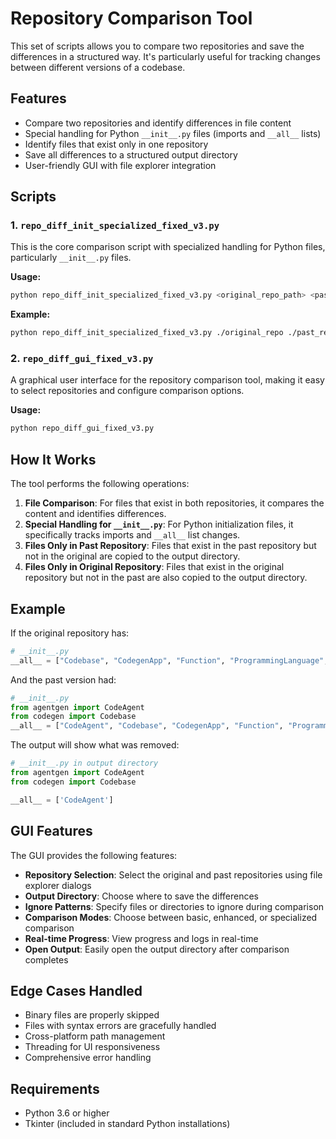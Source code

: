 # Repository Comparison Tool

This set of scripts allows you to compare two repositories and save the differences in a structured way. It's particularly useful for tracking changes between different versions of a codebase.

## Features

- Compare two repositories and identify differences in file content
- Special handling for Python `__init__.py` files (imports and `__all__` lists)
- Identify files that exist only in one repository
- Save all differences to a structured output directory
- User-friendly GUI with file explorer integration

## Scripts

### 1. `repo_diff_init_specialized_fixed_v3.py`

This is the core comparison script with specialized handling for Python files, particularly `__init__.py` files.

**Usage:**
```bash
python repo_diff_init_specialized_fixed_v3.py <original_repo_path> <past_repo_path> <output_path> [--ignore <patterns>]
```

**Example:**
```bash
python repo_diff_init_specialized_fixed_v3.py ./original_repo ./past_repo ./diff_output --ignore .git __pycache__
```

### 2. `repo_diff_gui_fixed_v3.py`

A graphical user interface for the repository comparison tool, making it easy to select repositories and configure comparison options.

**Usage:**
```bash
python repo_diff_gui_fixed_v3.py
```

## How It Works

The tool performs the following operations:

1. **File Comparison**: For files that exist in both repositories, it compares the content and identifies differences.
2. **Special Handling for `__init__.py`**: For Python initialization files, it specifically tracks imports and `__all__` list changes.
3. **Files Only in Past Repository**: Files that exist in the past repository but not in the original are copied to the output directory.
4. **Files Only in Original Repository**: Files that exist in the original repository but not in the past are also copied to the output directory.

## Example

If the original repository has:
```python
# __init__.py
__all__ = ["Codebase", "CodegenApp", "Function", "ProgrammingLanguage", "function"]
```

And the past version had:
```python
# __init__.py
from agentgen import CodeAgent
from codegen import Codebase
__all__ = ["CodeAgent", "Codebase", "CodegenApp", "Function", "ProgrammingLanguage", "function"]
```

The output will show what was removed:
```python
# __init__.py in output directory
from agentgen import CodeAgent
from codegen import Codebase

__all__ = ['CodeAgent']
```

## GUI Features

The GUI provides the following features:

- **Repository Selection**: Select the original and past repositories using file explorer dialogs
- **Output Directory**: Choose where to save the differences
- **Ignore Patterns**: Specify files or directories to ignore during comparison
- **Comparison Modes**: Choose between basic, enhanced, or specialized comparison
- **Real-time Progress**: View progress and logs in real-time
- **Open Output**: Easily open the output directory after comparison completes

## Edge Cases Handled

- Binary files are properly skipped
- Files with syntax errors are gracefully handled
- Cross-platform path management
- Threading for UI responsiveness
- Comprehensive error handling

## Requirements

- Python 3.6 or higher
- Tkinter (included in standard Python installations)